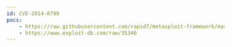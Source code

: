 ```yaml
---
id: CVE-2014-8799
pocs:
    - https://raw.githubusercontent.com/rapid7/metasploit-framework/master/modules/auxiliary/scanner/http/wp_dukapress_file_read.rb
    - https://www.exploit-db.com/raw/35346
---
```

